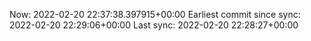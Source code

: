 Now: 2022-02-20 22:37:38.397915+00:00 Earliest commit since sync: 2022-02-20 22:29:06+00:00 Last sync: 2022-02-20 22:28:27+00:00
